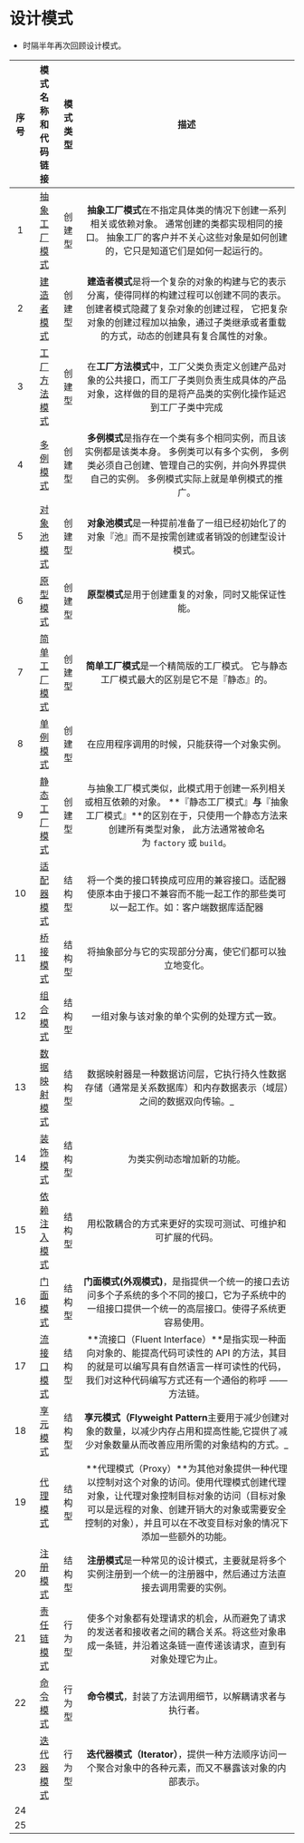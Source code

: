 # 设计模式

- 时隔半年再次回顾设计模式。

| 序号 |          模式名称和代码链接          |          模式类型          | 描述 |
| :--: | :----------------------------------: | :--: | :--: |
|  1   | [抽象工厂模式](./AbstractFactory.php) | 创建型 | **抽象工厂模式**在不指定具体类的情况下创建一系列相关或依赖对象。 通常创建的类都实现相同的接口。 抽象工厂的客户并不关心这些对象是如何创建的，它只是知道它们是如何一起运行的。 |
|  2   | [建造者模式](./Builder.php) | 创建型 | **建造者模式**是将一个复杂的对象的构建与它的表示分离，使得同样的构建过程可以创建不同的表示。创建者模式隐藏了复杂对象的创建过程， 它把复杂对象的创建过程加以抽象，通过子类继承或者重载的方式，动态的创建具有复合属性的对象。 |
|  3  | [工厂方法模式](./FactoryMethod.php) | 创建型 | 在**工厂方法模式**中，工厂父类负责定义创建产品对象的公共接口，而工厂子类则负责生成具体的产品对象，这样做的目的是将产品类的实例化操作延迟到工厂子类中完成 |
|  4   | [多例模式](Multi.php) | 创建型 | **多例模式**是指存在一个类有多个相同实例，而且该实例都是该类本身。 多例类可以有多个实例， 多例类必须自己创建、管理自己的实例，并向外界提供自己的实例。 多例模式实际上就是单例模式的推广。 |
|  5   | [对象池模式](Pooler.php) | 创建型 | **对象池模式**是一种提前准备了一组已经初始化了的对象『池』而不是按需创建或者销毁的创建型设计模式。 |
|  6   | [原型模式](./PrototypePattern.php) | 创建型 | **原型模式**是用于创建重复的对象，同时又能保证性能。 |
|  7   | [简单工厂模式](./SimpleFactory.php) | 创建型 | **简单工厂模式**是一个精简版的工厂模式。 它与静态工厂模式最大的区别是它不是『静态』的。 |
|  8   | [单例模式](./Singleton.php) | 创建型 | 在应用程序调用的时候，只能获得一个对象实例。 |
|  9   | [静态工厂模式](./StaticFactory.php) | 创建型 | 与抽象工厂模式类似，此模式用于创建一系列相关或相互依赖的对象。 **『静态工厂模式』**与**『抽象工厂模式』**的区别在于，只使用一个静态方法来创建所有类型对象， 此方法通常被命名为 `factory` 或 `build`。 |
|  10  | [适配器模式](./Adapter.php) | 结构型 | 将一个类的接口转换成可应用的兼容接口。适配器使原本由于接口不兼容而不能一起工作的那些类可以一起工作。如：客户端数据库适配器 |
|  11  | [桥接模式](./Bridge.php) | 结构型 | 将抽象部分与它的实现部分分离，使它们都可以独立地变化。 |
|  12  | [组合模式](./Composite.php) | 结构型 | 一组对象与该对象的单个实例的处理方式一致。 |
|  13  | [数据映射模式](./DataMapper.php) | 结构型 | 数据映射器是一种数据访问层，它执行持久性数据存储（通常是关系数据库）和内存数据表示（域层）之间的数据双向传输。_ |
|  14  | [装饰模式](./Decorator.php) | 结构型 | 为类实例动态增加新的功能。 |
|  15  | [依赖注入模式](./DependencyInjection.php) | 结构型 | 用松散耦合的方式来更好的实现可测试、可维护和可扩展的代码。 |
|  16  | [门面模式](./Facade.php) | 结构型 | **门面模式(外观模式)**，是指提供一个统一的接口去访问多个子系统的多个不同的接口，它为子系统中的一组接口提供一个统一的高层接口。使得子系统更容易使用。 |
|  17  | [流接口模式](./FluentInterface.php) | 结构型 | **流接口（Fluent Interface）**是指实现一种面向对象的、能提高代码可读性的 API 的方法，其目的就是可以编写具有自然语言一样可读性的代码，我们对这种代码编写方式还有一个通俗的称呼 —— 方法链。 |
|  18  | [享元模式](./Flyweight.php) | 结构型 | **享元模式（Flyweight Pattern**主要用于减少创建对象的数量，以减少内存占用和提高性能,它提供了减少对象数量从而改善应用所需的对象结构的方式。_ |
|  19  | [代理模式](./Proxy.php) | 结构型 | **代理模式（Proxy）**为其他对象提供一种代理以控制对这个对象的访问。使用代理模式创建代理对象，让代理对象控制目标对象的访问（目标对象可以是远程的对象、创建开销大的对象或需要安全控制的对象），并且可以在不改变目标对象的情况下添加一些额外的功能。 |
|  20  | [注册模式](./Registry.php) | 结构型 | **注册模式**是一种常见的设计模式，主要就是将多个实例注册到一个统一的注册器中，然后通过方法直接去调用需要的实例。 |
|  21  | [责任链模式](./ChainOfResponsibilities.php) | 行为型 | 使多个对象都有处理请求的机会，从而避免了请求的发送者和接收者之间的耦合关系。将这些对象串成一条链，并沿着这条链一直传递该请求，直到有对象处理它为止。 |
|  22  | [命令模式](./Command.php) | 行为型 | **命令模式**，封装了方法调用细节，以解耦请求者与执行者。 |
|  23  | [迭代器模式](./Iterator.php) | 行为型 | **迭代器模式（Iterator）**，提供一种方法顺序访问一个聚合对象中的各种元素，而又不暴露该对象的内部表示。 |
|  24  |                                      |                                      |      |
|  25  |                                      |                                      |      |


